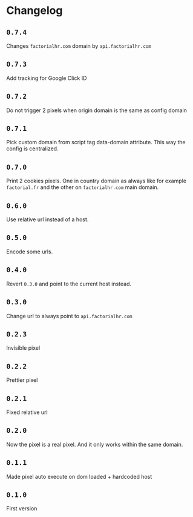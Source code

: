 # Changelog

## `0.7.4`

Changes `factorialhr.com` domain by `api.factorialhr.com`

## `0.7.3`

Add tracking for Google Click ID

## `0.7.2`

Do not trigger 2 pixels when origin domain is the same as config domain

## `0.7.1`

Pick custom domain from script tag data-domain attribute. This way the config is centralized.

## `0.7.0`

Print 2 cookies pixels. One in country domain as always like for example `factorial.fr` and the other
on `factorialhr.com` main domain.

## `0.6.0`

Use relative url instead of a host.

## `0.5.0`

Encode some urls.

## `0.4.0`

Revert `0.3.0` and point to the current host instead.

## `0.3.0`

Change url to always point to `api.factorialhr.com`

## `0.2.3`

Invisible pixel

## `0.2.2`

Prettier pixel

## `0.2.1`

Fixed relative url

## `0.2.0`

Now the pixel is a real pixel.
And it only works within the same domain.

## `0.1.1`

Made pixel auto execute on dom loaded + hardcoded host

## `0.1.0`

First version
